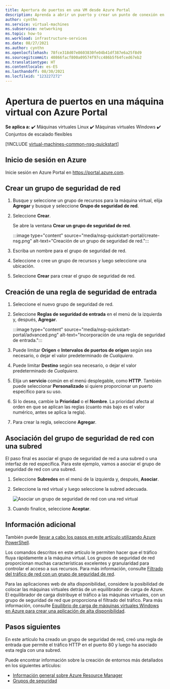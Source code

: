 ```yaml
---
title: Apertura de puertos en una VM desde Azure Portal
description: Aprenda a abrir un puerto y crear un punto de conexión en la máquina virtual mediante Azure Portal.
author: cynthn
ms.service: virtual-machines
ms.subservice: networking
ms.topic: how-to
ms.workload: infrastructure-services
ms.date: 08/27/2021
ms.author: cynthn
ms.openlocfilehash: 78fce318d07e8603830fe04b41df387e6a25f8d9
ms.sourcegitcommit: 40866facf800a09574f97cc486b5f64fced67eb2
ms.translationtype: HT
ms.contentlocale: es-ES
ms.lasthandoff: 08/30/2021
ms.locfileid: "123227272"
---
```

# <a name="how-to-open-ports-to-a-virtual-machine-with-the-azure-portal"></a>Apertura de puertos en una máquina virtual con Azure Portal

**Se aplica a:** :heavy_check_mark: Máquinas virtuales Linux :heavy_check_mark: Máquinas virtuales Windows :heavy_check_mark: Conjuntos de escalado flexibles 

[!INCLUDE [virtual-machines-common-nsg-quickstart](../../../includes/virtual-machines-common-nsg-quickstart.md)]


## <a name="sign-in-to-azure"></a>Inicio de sesión en Azure
Inicie sesión en Azure Portal en https://portal.azure.com.

## <a name="create-a-network-security-group"></a>Crear un grupo de seguridad de red

1. Busque y seleccione un grupo de recursos para la máquina virtual, elija **Agregar** y busque y seleccione **Grupo de seguridad de red**.

1. Seleccione **Crear**.

    Se abre la ventana **Crear un grupo de seguridad de red**.

    :::image type="content" source="media/nsg-quickstart-portal/create-nsg.png" alt-text="Creación de un grupo de seguridad de red.":::

1. Escriba un nombre para el grupo de seguridad de red. 

1. Seleccione o cree un grupo de recursos y luego seleccione una ubicación.

1. Seleccione **Crear** para crear el grupo de seguridad de red.

## <a name="create-an-inbound-security-rule"></a>Creación de una regla de seguridad de entrada

1. Seleccione el nuevo grupo de seguridad de red.

1. Seleccione **Reglas de seguridad de entrada** en el menú de la izquierda y, después, **Agregar**.

    :::image type="content" source="media/nsg-quickstart-portal/advanced.png" alt-text="Incorporación de una regla de seguridad de entrada.":::

1. Puede limitar **Origen** e **Intervalos de puertos de origen** según sea necesario, o dejar el valor predeterminado de *Cualquiera*.
1. Puede limitar **Destino** según sea necesario, o dejar el valor predeterminado de *Cualquiera*.
1. Elija un **servicio** común en el menú desplegable, como **HTTP**. También puede seleccionar **Personalizado** si quiere proporcionar un puerto específico para su uso. 

1. Si lo desea, cambie la **Prioridad** o el **Nombre**. La prioridad afecta al orden en que se aplican las reglas (cuanto más bajo es el valor numérico, antes se aplica la regla).

1. Para crear la regla, seleccione **Agregar**.

## <a name="associate-your-network-security-group-with-a-subnet"></a>Asociación del grupo de seguridad de red con una subred

El paso final es asociar el grupo de seguridad de red a una subred o una interfaz de red específica. Para este ejemplo, vamos a asociar el grupo de seguridad de red con una subred. 

1. Seleccione **Subredes** en el menú de la izquierda y, después, **Asociar**.

1. Seleccione la red virtual y luego seleccione la subred adecuada.

    ![Asociar un grupo de seguridad de red con una red virtual](./media/nsg-quickstart-portal/select-vnet-subnet.png)

1. Cuando finalice, seleccione **Aceptar**.

## <a name="additional-information"></a>Información adicional

También puede [llevar a cabo los pasos en este artículo utilizando Azure PowerShell](nsg-quickstart-powershell.md).

Los comandos descritos en este artículo le permiten hacer que el tráfico fluya rápidamente a la máquina virtual. Los grupos de seguridad de red proporcionan muchas características excelentes y granularidad para controlar el acceso a sus recursos. Para más información, consulte [Filtrado del tráfico de red con un grupo de seguridad de red](../../virtual-network/tutorial-filter-network-traffic.md).

Para las aplicaciones web de alta disponibilidad, considere la posibilidad de colocar las máquinas virtuales detrás de un equilibrador de carga de Azure. El equilibrador de carga distribuye el tráfico a las máquinas virtuales, con un grupo de seguridad de red que proporciona el filtrado del tráfico. Para más información, consulte [Equilibrio de carga de máquinas virtuales Windows en Azure para crear una aplicación de alta disponibilidad](tutorial-load-balancer.md).

## <a name="next-steps"></a>Pasos siguientes
En este artículo ha creado un grupo de seguridad de red, creó una regla de entrada que permite el tráfico HTTP en el puerto 80 y luego ha asociado esta regla con una subred. 

Puede encontrar información sobre la creación de entornos más detallados en los siguientes artículos:
- [Información general sobre Azure Resource Manager](../../azure-resource-manager/management/overview.md)
- [Grupos de seguridad](../../virtual-network/network-security-groups-overview.md)
